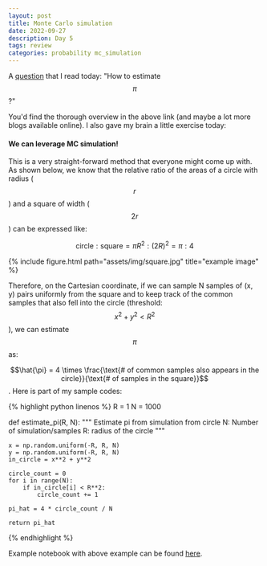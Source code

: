 ```yaml
---
layout: post
title: Monte Carlo simulation
date: 2022-09-27
description: Day 5
tags: review
categories: probability mc_simulation
---
```

A [question](https://users.aber.ac.uk/jcf12/teaching/montecarlo/) that I read today: "How to estimate $$\pi$$?"

You'd find the thorough overview in the above link (and maybe a lot more blogs available online). I also gave my brain a little exercise today:

#### We can leverage MC simulation!
This is a very straight-forward method that everyone might come up with. As shown below, we know that the relative ratio of the areas of a circle with radius ($$r$$) and a square of width ($$2r$$) can be expressed like:

$$
\text{circle}:\text{square} = \pi R^2 : (2R)^2 = \pi : 4
$$

<div class="row">
    <div class="col-sm mt-3 mt-md-0">
        {% include figure.html path="assets/img/square.jpg" title="example image" %}
    </div>
</div>

Therefore, on the Cartesian coordinate, if we can sample N samples of (x, y) pairs uniformly from the square and to keep track of the common samples that also fell into the circle (threshold: $$x^2 + y^2 < R^2$$), we can estimate $$\pi$$ as:

$$\hat{\pi} = 4 \times \frac{\text{# of common samples also appears in the circle}}{\text{# of samples in the square}}$$. Here is part of my sample codes:

{% highlight python linenos %} 
R = 1
N = 1000

def estimate_pi(R, N):
    """
    Estimate pi from simulation from circle
    N: Number of simulation/samples
    R: radius of the circle
    """
    
    x = np.random.uniform(-R, R, N)
    y = np.random.uniform(-R, R, N)
    in_circle = x**2 + y**2

    circle_count = 0
    for i in range(N):
        if in_circle[i] < R**2:
            circle_count += 1

    pi_hat = 4 * circle_count / N
    
    return pi_hat
{% endhighlight %}

Example notebook with above example can be found [here](https://github.com/achchg/achchg.github.io/blob/master/jupyternb/2022-09-27-MCsimulation.ipynb).

